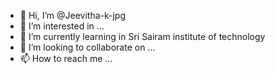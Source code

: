 - 👋 Hi, I’m @Jeevitha-k-jpg
- 👀 I’m interested in ...
- 🌱 I’m currently learning in Sri Sairam  institute of technology
- 💞️ I’m looking to collaborate on ...
- 📫 How to reach me ...

<!---
Jeevitha-k-jpg/Jeevitha-k-jpg is a ✨ special ✨ repository because its `README.md` (this file) appears on your GitHub profile.
You can click the Preview link to take a look at your changes.
--->
